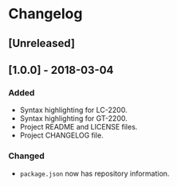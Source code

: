 # Changelog

## [Unreleased]

## [1.0.0] - 2018-03-04
### Added
- Syntax highlighting for LC-2200.
- Syntax highlighting for GT-2200.
- Project README and LICENSE files.
- Project CHANGELOG file.

### Changed
- `package.json` now has repository information.